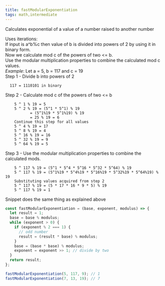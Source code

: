 ```yaml
---
title: fastModularExponentiation
tags: math,intermediate
---
```


Calculates exponential of a value of a number raised to another number

Uses iterations:<br>
If input is a^b%c then value of b is divided into powers of 2 by using it in binary form.<br>
Now we calculate mod c of the powers of two <= b.<br>
Use the modular multiplication properties to combine the calculated mod c values.<br>
_Example_:
Let a = 5, b = 117 and c = 19<br>
Step 1 - Divide b into powers of 2

```
  117 = 1110101 in binary
```

Step 2 - Calculate mod c of the powers of two <= b

```
    5 ^ 1 % 19 = 5
    5 ^ 2 % 19 = (5^1 * 5^1) % 19
           = (5^1%19 * 5^1%19) % 19
           = 25 % 19 = 6
    Continue this step for all values
    5 ^ 4 % 19 = 17
    5 ^ 8 % 19 = 4
    5 ^ 16 % 19 = 16
    5 ^ 32 % 19 = 9
    5 ^ 64 % 19 = 5
```

Step 3 - Use the modular multiplication properties to combine the calculated mods.

```
    5 ^ 117 % 19 = (5^1 * 5^4 * 5^16 * 5^32 * 5^64) % 19
    5 ^ 117 % 19 = (5^1%19 * 5^4%19 * 5^16%19 * 5^32%19 * 5^64%19) % 19
    Substituting values acquired from step 2
    5 ^ 117 % 19 = (5 * 17 * 16 * 9 * 5) % 19
    5 ^ 117 % 19 = 1
```

Snippet does the same thing as explained above

```js
const fastModularExponentiation = (base, exponent, modulus) => {
  let result = 1;
  base = base % modulus;
  while (exponent > 0) {
    if (exponent % 2 === 1) {
      // odd number
      result = (result * base) % modulus;
    }
    base = (base * base) % modulus;
    exponent = exponent >> 1; // divide by two
  }
  return result;
};
```

```js
fastModularExponentiation(5, 117, 9); // 1
fastModularExponentiation(7, 13, 19); // 7
```